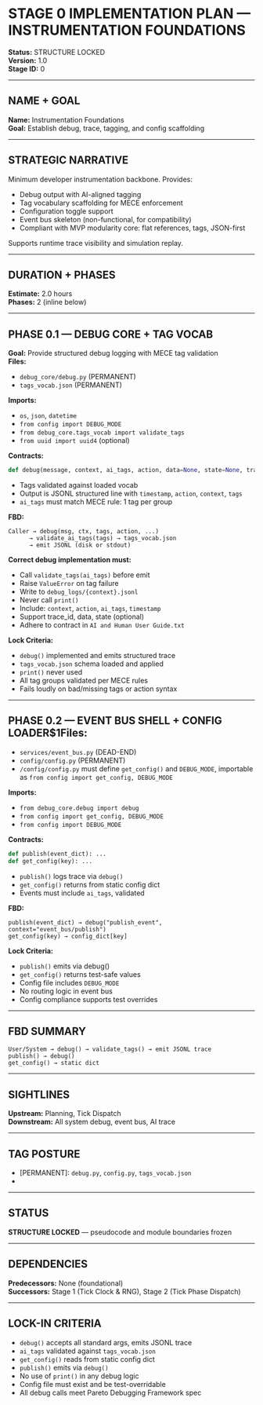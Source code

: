 # STAGE 0 IMPLEMENTATION PLAN — INSTRUMENTATION FOUNDATIONS

**Status:** STRUCTURE LOCKED\
**Version:** 1.0\
**Stage ID:** 0

---

## NAME + GOAL

**Name:** Instrumentation Foundations\
**Goal:** Establish debug, trace, tagging, and config scaffolding

---

## STRATEGIC NARRATIVE

Minimum developer instrumentation backbone. Provides:

- Debug output with AI-aligned tagging
- Tag vocabulary scaffolding for MECE enforcement
- Configuration toggle support
- Event bus skeleton (non-functional, for compatibility)
- Compliant with MVP modularity core: flat references, tags, JSON-first

Supports runtime trace visibility and simulation replay.

---

## DURATION + PHASES

**Estimate:** 2.0 hours\
**Phases:** 2 (inline below)

---

## PHASE 0.1 — DEBUG CORE + TAG VOCAB

**Goal:** Provide structured debug logging with MECE tag validation\
**Files:**

- `debug_core/debug.py` (PERMANENT)
- `tags_vocab.json` (PERMANENT)

**Imports:**

- `os`, `json`, `datetime`
- `from config import DEBUG_MODE`
- `from debug_core.tags_vocab import validate_tags`
- `from uuid import uuid4` (optional)

**Contracts:**

```python
def debug(message, context, ai_tags, action, data=None, state=None, trace_id=None):
```

- Tags validated against loaded vocab
- Output is JSONL structured line with `timestamp`, `action`, `context`, `tags`
- `ai_tags` must match MECE rule: 1 tag per group

**FBD:**

```
Caller → debug(msg, ctx, tags, action, ...)
      → validate_ai_tags(tags) → tags_vocab.json
      → emit JSONL (disk or stdout)
```

**Correct debug implementation must:**

- Call `validate_tags(ai_tags)` before emit
- Raise `ValueError` on tag failure
- Write to `debug_logs/{context}.jsonl`
- Never call `print()`
- Include: `context`, `action`, `ai_tags`, `timestamp`
- Support trace\_id, data, state (optional)
- Adhere to contract in `AI and Human User Guide.txt`

**Lock Criteria:**

- `debug()` implemented and emits structured trace
- `tags_vocab.json` schema loaded and applied
- `print()` never used
- All tag groups validated per MECE rules
- Fails loudly on bad/missing tags or action syntax

---

## PHASE 0.2 — EVENT BUS SHELL + CONFIG LOADER\$1**Files:**

- `services/event_bus.py` (DEAD-END)
- `config/config.py` (PERMANENT)
- `/config/config.py` must define `get_config()` and `DEBUG_MODE`, importable as `from config import get_config, DEBUG_MODE`

**Imports:**

- `from debug_core.debug import debug`
- `from config import get_config, DEBUG_MODE`
- `from config import DEBUG_MODE`

**Contracts:**

```python
def publish(event_dict): ...
def get_config(key): ...
```

- `publish()` logs trace via `debug()`
- `get_config()` returns from static config dict
- Events must include `ai_tags`, validated

**FBD:**

```
publish(event_dict) → debug("publish_event", context="event_bus/publish")
get_config(key) → config_dict[key]
```

**Lock Criteria:**

- `publish()` emits via debug()
- `get_config()` returns test-safe values
- Config file includes `DEBUG_MODE`
- No routing logic in event bus
- Config compliance supports test overrides

---

## FBD SUMMARY

```
User/System → debug() → validate_tags() → emit JSONL trace
publish() → debug()
get_config() → static dict
```

---

## SIGHTLINES

**Upstream:** Planning, Tick Dispatch\
**Downstream:** All system debug, event bus, AI trace

---

## TAG POSTURE

- [PERMANENT]: `debug.py`, `config.py`, `tags_vocab.json`
-

---

## STATUS

**STRUCTURE LOCKED** — pseudocode and module boundaries frozen

---

## DEPENDENCIES

**Predecessors:** None (foundational)\
**Successors:** Stage 1 (Tick Clock & RNG), Stage 2 (Tick Phase Dispatch)

---

## LOCK-IN CRITERIA

- `debug()` accepts all standard args, emits JSONL trace
- `ai_tags` validated against `tags_vocab.json`
- `get_config()` reads from static config dict
- `publish()` emits via `debug()`
- No use of `print()` in any debug logic
- Config file must exist and be test-overridable
- All debug calls meet Pareto Debugging Framework spec

